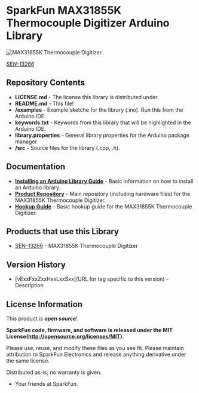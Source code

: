 SparkFun MAX31855K Thermocouple Digitizer Arduino Library
========================================

![MAX31855K Thermocouple Digitizer](http://www.picgifs.com/graphics/c/cute/graphics-cute-160852.jpg)

[*SEN-13266*](https://www.sparkfun.com/products/13266)

<Basic description of the library.>

Repository Contents
-------------------

* **LICENSE.md** - The license this library is distributed under.
* **README.md** - This file!
* **/examples** - Example sketche for the library (.ino). Run this from the Arduino IDE.
* **keywords.txt** - Keywords from this library that will be highlighted in the Arduino IDE.
* **library.properties** - General library properties for the Arduino package manager.
* **/src** - Source files for the library (.cpp, .h).

Documentation
--------------

* **[Installing an Arduino Library Guide](https://learn.sparkfun.com/tutorials/installing-an-arduino-library)** - Basic information on how to install an Arduino library.
* **[Product Repository](https://github.com/sparkfun/MAX31855K_Thermocouple_Digitizer)** - Main repository (including hardware files) for the MAX31855K Thermocouple Digitizer.
* **[Hookup Guide](https://learn.sparkfun.com/tutorials/max31855k-thermocouple-digitizer-hookup-guide)** - Basic hookup guide for the MAX31855K Thermocouple Digitizer.

Products that use this Library
---------------------------------

* [SEN-13266](https://www.sparkfun.com/products/13266) - MAX31855K Thermocouple Digitizer

Version History
---------------

* [vExxFxxZxxHxxLxxSxx](URL for tag specific to this version) - Description

License Information
-------------------

This product is _**open source**_!

**SparkFun code, firmware, and software is released under the MIT License(http://opensource.org/licenses/MIT).**

Please use, reuse, and modify these files as you see fit. Please maintain attribution to SparkFun Electronics and release anything derivative under the same license.

Distributed as-is; no warranty is given.

- Your friends at SparkFun.

_<COLLABORATION CREDIT>_
